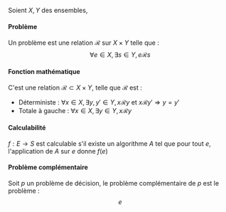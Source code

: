 Soient $X, Y$ des ensembles, 
#### Problème
Un problème est une relation $\mathcal{R}$ sur $X \times Y$ telle que : 
$$\forall e \in X, \exists s \in Y, e \mathcal{R}s$$

#### Fonction mathématique
C'est une relation $\mathcal{R} \subset X \times Y$, telle que $\mathcal{R}$ est : 
- Déterministe : $\forall x \in X, \exists y, y' \in Y, x \mathcal{R}y \text{ et } x \mathcal{R} y'\Rightarrow y = y'$
- Totale à gauche : $\forall x \in X, \exists y \in Y, x \mathcal{R} y$

#### Calculabilité
$f: E \to S$ est calculable s'il existe un algorithme $A$ tel que pour tout $e$, l'application de $A$ sur $e$ donne $f(e)$

#### Problème complémentaire
Soit $p$ un problème de décision, le problème complémentaire de $p$ est le problème : 
$$e$$